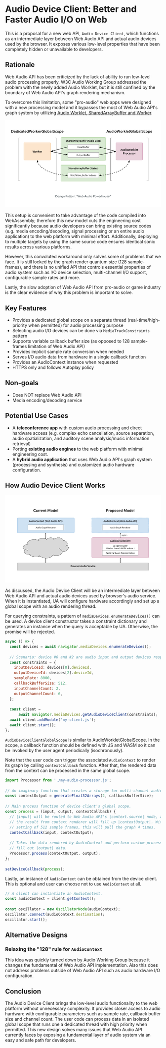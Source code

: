 # Audio Device Client: Better and Faster Audio I/O on Web

This is a proposal for a new web API, `Audio Device Client`, which functions as
an intermediate layer between Web Audio API and actual audio devices used by the
browser. It exposes various low-level properties that have been completely
hidden or unavailable to developers.


## Rationale

Web Audio API has been criticized by the lack of ability to run low-level audio
processing properly. W3C Audio Working Group addressed the problem with the
newly added Audio Worklet, but it is still confined by the boundary of Web Audio
API's graph rendering mechanism.

To overcome this limitation, some "pro-audio" web apps were designed with a new
processing model and it bypasses the most of Web Audio API's graph system by
utilizing [Audio Worklet, SharedArrayBuffer and Worker](https://developers.google.com/web/updates/2018/06/audio-worklet-design-pattern#webaudio_powerhouse_audio_worklet_and_sharedarraybuffer).

![Design pattern: WebAudio Powerhouse](https://github.com/WebAudio/web-audio-cg/blob/master/audio-device-client/images/img-1-design-pattern.png "Design pattern: WebAudio Powerhouse")

This setup is convenient to take advantage of the code compiled into
WebAssembly; therefore this new model cuts the engineering cost significantly
because audio developers can bring existing source codes (e.g.
media encoding/decoding, signal processing or an entire audio application)
to the web platform with minimal effort. Additionally, deploying to multiple
targets by using the same source code ensures identical sonic results across
various platforms.

However, this convoluted workaround only solves some of problems that we face.
It is still locked by the graph render quantum size (128 sample-frames), and
there is no unified API that controls essential properties of audio system such
as I/O device selection, multi-channel I/O support, configurable sample rates
and more.

Lastly, the slow adoption of Web Audio API from pro-audio or game industry is
the clear evidence of why this problem is important to solve.


## Key Features

- Provides a dedicated global scope on a separate thread
  (real-time/high-priority when permitted) for audio processing purpose
- Selecting audio I/O devices can be done via `MediaTrackConstraints` pattern
- Supports variable callback buffer size (as opposed to 128 sample-frames
  limitation of Web Audio API)
- Provides implicit sample rate conversion when needed
- Serves I/O audio data from hardware in a single callback function
- Provides an AudioContext instance when requested
- HTTPS only and follows Autoplay policy


## Non-goals

- Does NOT replace Web Audio API
- Media encoding/decoding service


## Potential Use Cases

- A __teleconference app__ with custom audio processing and direct hardware
  access (e.g. complex echo cancellation, source separation, audio
  spatialization, and auditory scene analysis/music information retrieval)
- Porting __existing audio engines__ to the web platform with minimal
  engineering cost.
- A __hybrid audio application__ that uses Web Audio API's graph system
  (processing and synthesis) and customized audio hardware configuration.


## How Audio Device Client Works

![Audio Device Client](https://github.com/WebAudio/web-audio-cg/blob/master/audio-device-client/images/img-2-audio-device-client.png "Audio Device Client")

As discussed, the Audio Device Client will be an intermediate layer between Web
Audio API and actual audio devices used by browser's audio service. When it is
instantiated, UA will configure hardware accordingly and set up a global scope
with an audio rendering thread.

For querying constraints, a pattern of `mediaDevices.enumerateDevices()` can
be used. A device client constructor takes a constraint dictionary and generates
an instance when the query is acceptable by UA. Otherwise, the promise will be
rejected.

```js
async () => {
  const devices = await navigator.mediaDevices.enumerateDevices();

  // Scenario: device #0 and #2 are audio input and output devices respectively.
  const constraints = {
    inputDeviceId: devices[0].deviceId,
    outputDeviceId: devices[2].deviceId,
    sampleRate: 8000,
    callbackBufferSize: 512,
    inputChannelCount: 2,
    outputChannelCount: 6,
  };

  const client =
      await navigator.mediaDevices.getAudioDeviceClient(constraints);
  await client.addModule('my-client.js');
  await client.start();
};
```

`AudioDeviceClientGlobalScope` is similar to AudioWorkletGlobalScope. In the
scope, a callback function should be defined with JS and WASM so it can be
invoked by the user agent periodically (isochronously).

Note that the user code can trigger the associated `AudioContext` to render its
graph by calling `contextCallback` function. After that, the rendered data from
the context can be processed in the same global scope.

```js
import Processor from './my-audio-processor.js';

// An imaginary function that creates a storage for multi-channel audio data.
const contextOutput = generateFloat32Arrays(2, callbackBufferSize);

// Main process function of device client's global scope.
const process = (input, output, contextCallback) {
  // |input| will be routed to Web Audio API's |context.source| node, and
  // the result from context renderer will fill up |contextOutput|. With the
  // setting of 512 sample frames, this will pull the graph 4 times.
  contextCallback(input, contextOutput);

  // Takes the data rendered by AudioContext and perform custom processing to
  // fill out |output| data.
  Processor.process(contextOutput, output);
};

setDeviceCallback(process);
```

Lastly, an instance of `AudioContext` can be obtained from the device client.
This is optional and user can choose not to use `AudioContext` at all.

```js
// A client can instantiate an AudioContext.
const audioContext = client.getContext();

const oscillator = new OscillatorNode(audioContext);
oscillator.connect(audioContext.destination);
oscillator.start();
```


## Alternative Designs


### Relaxing the "128" rule for `AudioContext`

This idea was quickly turned down by Audio Working Group because it changes the
fundamental of Web Audio API implementation. Also this does not address
problems outside of Web Audio API such as audio hardware I/O configuration.


## Conclusion

The Audio Device Client brings the low-level audio functionality to the web
platform without unnecessary complexity. It provides closer access to audio
hardware with configurable parameters such as sample rate, callback buffer size
and channel count. The user code can process data in an isolated global scope
that runs one a dedicated thread with high priority when permitted. This new
design solves many issues that Web Audio API currently faces by exposing a
fundamental layer of audio system via an easy and safe path for developers.
